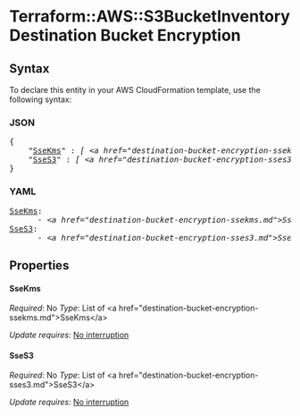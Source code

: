 # Terraform::AWS::S3BucketInventory Destination Bucket Encryption

## Syntax

To declare this entity in your AWS CloudFormation template, use the following syntax:

### JSON

<pre>
{
    "<a href="#ssekms" title="SseKms">SseKms</a>" : <i>[ &lt;a href=&#34;destination-bucket-encryption-ssekms.md&#34;&gt;SseKms&lt;/a&gt;, ... ]</i>,
    "<a href="#sses3" title="SseS3">SseS3</a>" : <i>[ &lt;a href=&#34;destination-bucket-encryption-sses3.md&#34;&gt;SseS3&lt;/a&gt;, ... ]</i>
}
</pre>

### YAML

<pre>
<a href="#ssekms" title="SseKms">SseKms</a>: <i>
      - &lt;a href=&#34;destination-bucket-encryption-ssekms.md&#34;&gt;SseKms&lt;/a&gt;</i>
<a href="#sses3" title="SseS3">SseS3</a>: <i>
      - &lt;a href=&#34;destination-bucket-encryption-sses3.md&#34;&gt;SseS3&lt;/a&gt;</i>
</pre>

## Properties

#### SseKms

_Required_: No
_Type_: List of &lt;a href=&#34;destination-bucket-encryption-ssekms.md&#34;&gt;SseKms&lt;/a&gt;

_Update requires_: [No interruption](https://docs.aws.amazon.com/AWSCloudFormation/latest/UserGuide/using-cfn-updating-stacks-update-behaviors.html#update-no-interrupt)

#### SseS3

_Required_: No
_Type_: List of &lt;a href=&#34;destination-bucket-encryption-sses3.md&#34;&gt;SseS3&lt;/a&gt;

_Update requires_: [No interruption](https://docs.aws.amazon.com/AWSCloudFormation/latest/UserGuide/using-cfn-updating-stacks-update-behaviors.html#update-no-interrupt)

